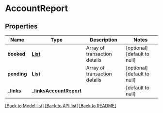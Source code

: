 # AccountReport
## Properties

Name | Type | Description | Notes
------------ | ------------- | ------------- | -------------
**booked** | [**List**](transactionDetails.md) | Array of transaction details | [optional] [default to null]
**pending** | [**List**](transactionDetails.md) | Array of transaction details | [optional] [default to null]
**\_links** | [**_linksAccountReport**](_linksAccountReport.md) |  | [default to null]

[[Back to Model list]](../README.md#documentation-for-models) [[Back to API list]](../README.md#documentation-for-api-endpoints) [[Back to README]](../README.md)

